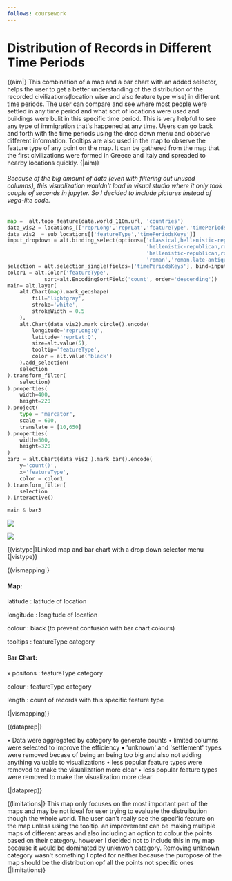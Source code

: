 ```yaml
---
follows: coursework
---
```


# Distribution of Records in Different Time Periods

{(aim|} This combination of a map and a bar chart with an added selector, helps the user to get a better understanding of the distribution of the recorded civilizations(location wise and also feature type wise) in different time periods. The user can compare and see where most people were settled in any time period and what sort of locations were used and buildings were bulit in this specific time period. This is very helpful to see any type of immigration that's happened at any time. Users can go back and forth with the time periods using the drop down menu and observe different information. Tooltips are also used in the map to observe the feature type of any point on the map. It can be gathered from the map that the first civilizations were formed in Greece and Italy and spreaded to nearby locations quickly.
{|aim)}

###### Because of the big amount of data (even with filtering out unused columns), this visualization wouldn't load in visual studio where it only took couple of seconds in jupyter. So I decided to include pictures instead of vega-lite code.

```python {l}
map =  alt.topo_feature(data.world_110m.url, 'countries')
data_vis2 = locations_[['reprLong','reprLat','featureType','timePeriodsKeys']]
data_vis2_ = sub_locations[['featureType','timePeriodsKeys']]
input_dropdown = alt.binding_select(options=['classical,hellenistic-republican,roman','hellenistic-republican',
                                             'hellenistic-republican,roman',
                                             'hellenistic-republican,roman,late-antique',
                                             'roman','roman,late-antique','late-antique','modern'], name = 'Time Period')
selection = alt.selection_single(fields=['timePeriodsKeys'], bind=input_dropdown)
color1 = alt.Color('featureType',
            sort=alt.EncodingSortField('count', order='descending'))
main= alt.layer(
    alt.Chart(map).mark_geoshape(
        fill='lightgray',
        stroke='white',
        strokeWidth = 0.5
    ),
    alt.Chart(data_vis2).mark_circle().encode(
        longitude='reprLong:Q',
        latitude='reprLat:Q',
        size=alt.value(5),
        tooltip='featureType',
        color = alt.value('black')
    ).add_selection(
    selection
).transform_filter(
    selection)
).properties(
    width=400,
    height=220
).project(
    type = "mercator",
    scale = 600,
    translate = [10,650]
).properties(
    width=500,
    height=320
)
bar3 = alt.Chart(data_vis2_).mark_bar().encode(
    y='count()',
    x='featureType',
    color = color1
).transform_filter(
    selection
).interactive()

main & bar3
```

![](2021-03-29-21-14-54.png)

![](2021-03-29-21-16-37.png)

{(vistype|}Linked map and bar chart with a drop down selector menu
{|vistype)}

{(vismapping|}

#### Map:

latitude
: latitude of location

longitude
: longitude of location

colour
: black (to prevent confusion with bar chart colours)

tooltips
: featureType category

#### Bar Chart:

x positons
: featureType category

colour
: featureType category

length
: count of records with this specific feature type

{|vismapping)}

{(dataprep|}

• Data were aggregated by category to generate counts
• limited columns were selected to improve the efficiency
• 'unknown' and 'settlement' types were removed becase of being an being too big and also not adding anything valuable to visualizations
• less popular feature types were removed to make the visualization more clear
• less popular feature types were removed to make the visualization more clear

{|dataprep)}

{(limitations|} This map only focuses on the most important part of the maps and may be not ideal for user trying to evaluate the distruibution though the whole world. The user can't really see the specific feature on the map unless using the tooltip. an improvement can be making multiple maps of different areas and also including an option to colour the points based on their category. however I decided not to include this in my map because it would be dominated by unknwon category. Removing unknown category wasn't something I opted for neither because the puropose of the map should be the distribution opf all the points not specific ones
{|limitations)}
